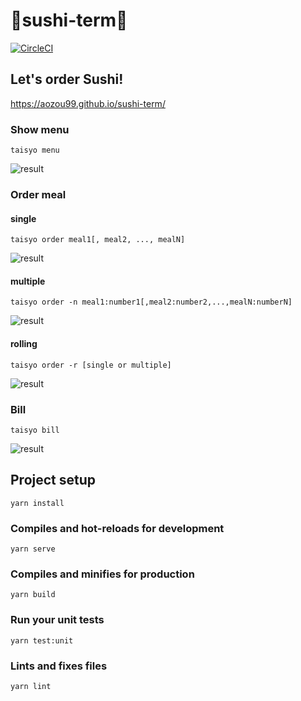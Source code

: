 # 🍣sushi-term🍣
[![CircleCI](https://circleci.com/gh/aozou99/sushi-term.svg?style=svg)](https://circleci.com/gh/aozou99/sushi-term)

## Let's order Sushi!
https://aozou99.github.io/sushi-term/

### Show menu
```
taisyo menu
```
![result](https://user-images.githubusercontent.com/21310288/55197082-c629a980-51f4-11e9-9f1a-b87dd577823a.gif)

### Order meal
#### single
```
taisyo order meal1[, meal2, ..., mealN]
```
![result](https://user-images.githubusercontent.com/21310288/55196991-806ce100-51f4-11e9-9a34-397bd147010b.gif)

#### multiple
```
taisyo order -n meal1:number1[,meal2:number2,...,mealN:numberN]
```
![result](https://user-images.githubusercontent.com/21310288/55196899-2f5ced00-51f4-11e9-866b-e27dfb1d7322.gif)

#### rolling
```
taisyo order -r [single or multiple]
```
![result](https://user-images.githubusercontent.com/21310288/55196801-e016bc80-51f3-11e9-8787-71adb2e6f0c6.gif)

### Bill
```
taisyo bill
```
![result](https://user-images.githubusercontent.com/21310288/55196613-39cab700-51f3-11e9-8bc5-f8726b5b3c77.gif)

## Project setup
```
yarn install
```

### Compiles and hot-reloads for development
```
yarn serve
```

### Compiles and minifies for production
```
yarn build
```

### Run your unit tests
```
yarn test:unit
```

### Lints and fixes files
```
yarn lint
```
